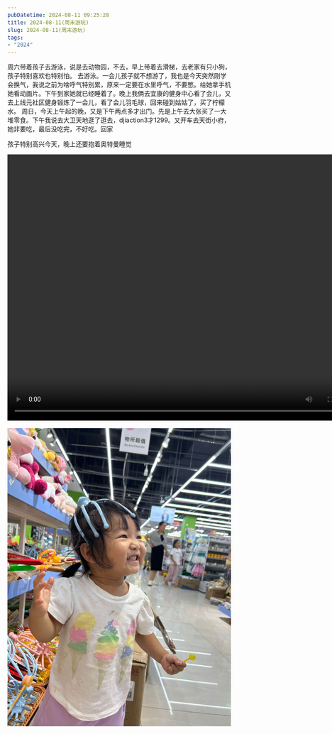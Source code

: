```yaml
---
pubDatetime: 2024-08-11 09:25:28
title: 2024-08-11(周末游玩)
slug: 2024-08-11(周末游玩)
tags:
- "2024"
---
```


周六带着孩子去游泳，说是去动物园，不去，早上带着去滑梯，去老家有只小狗，孩子特别喜欢也特别怕。
去游泳。一会儿孩子就不想游了，我也是今天突然刚学会换气，我说之前为啥呼气特别累，原来一定要在水里呼气，不要憋。给她拿手机她看动画片。下午到家她就已经睡着了。晚上我俩去宜康的健身中心看了会儿，又去上线元社区健身锻炼了一会儿，看了会儿羽毛球，回来碰到姑姑了，买了柠檬水。
周日，今天上午起的晚，又是下午两点多才出门。先是上午去大张买了一大堆零食。下午我说去大卫天地逛了逛去，djiaction3才1299。又开车去天街小府，她非要吃，最后没吃完，不好吃。回家

孩子特别高兴今天，晚上还要抱着奥特曼睡觉

<video src="https://pub-4232cd0528364004a537285f400807bf.r2.dev/2024/4437ff46-1c94-474b-a2fb-5144a55c78b9.mov" autoplay="false" controls="controls" width="800" height="600"/></video>

![image](../../../../public/img/2024/2024-08-11-92bf4eb2-d20b-43c9-977b-d1e43ba53046.jpg)